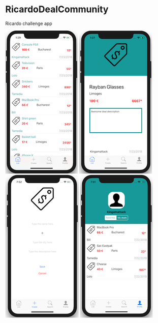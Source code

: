 # RicardoDealCommunity
Ricardo challenge app

![alt text](https://github.com/Kingamattack/RicardoDealCommunity/blob/master/Screenshots/list_screen.png)
![alt text](https://github.com/Kingamattack/RicardoDealCommunity/blob/master/Screenshots/details_screen.png)
![alt text](https://github.com/Kingamattack/RicardoDealCommunity/blob/master/Screenshots/create_screen.png)
![alt text](https://github.com/Kingamattack/RicardoDealCommunity/blob/master/Screenshots/profile_screen.png)
